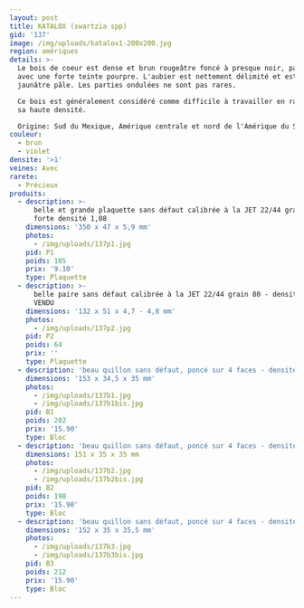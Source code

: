 ```yaml
---
layout: post
title: KATALOX (swartzia spp)
gid: '137'
image: /img/uploads/katalox1-200x200.jpg
region: amériques
details: >-
  Le bois de coeur est dense et brun rougeâtre foncé à presque noir, parfois
  avec une forte teinte pourpre. L'aubier est nettement délimité et est blanc
  jaunâtre pâle. Les parties ondulées ne sont pas rares.

  Ce bois est généralement considéré comme difficile à travailler en raison de
  sa haute densité.

  Origine: Sud du Mexique, Amérique centrale et nord de l'Amérique du Sud
couleur:
  - brun
  - violet
densite: '>1'
veines: Avec
rarete:
  - Précieux
produits:
  - description: >-
      belle et grande plaquette sans défaut calibrée à la JET 22/44 grain 80 -
      forte densité 1,08
    dimensions: '350 x 47 x 5,9 mm'
    photos:
      - /img/uploads/137p1.jpg
    pid: P1
    poids: 105
    prix: '9.10'
    type: Plaquette
  - description: >-
      belle paire sans défaut calibrée à la JET 22/44 grain 80 - densité 1 -
      VENDU
    dimensions: '132 x 51 x 4,7 - 4,8 mm'
    photos:
      - /img/uploads/137p2.jpg
    pid: P2
    poids: 64
    prix: ''
    type: Plaquette
  - description: 'beau quillon sans défaut, poncé sur 4 faces - densité 1,09'
    dimensions: '153 x 34,5 x 35 mm'
    photos:
      - /img/uploads/137b1.jpg
      - /img/uploads/137b1bis.jpg
    pid: B1
    poids: 202
    prix: '15.90'
    type: Bloc
  - description: 'beau quillon sans défaut, poncé sur 4 faces - densité 1,07'
    dimensions: 151 x 35 x 35 mm
    photos:
      - /img/uploads/137b2.jpg
      - /img/uploads/137b2bis.jpg
    pid: B2
    poids: 198
    prix: '15.90'
    type: Bloc
  - description: 'beau quillon sans défaut, poncé sur 4 faces - densité 1,12'
    dimensions: '152 x 35 x 35,5 mm'
    photos:
      - /img/uploads/137b3.jpg
      - /img/uploads/137b3bis.jpg
    pid: B3
    poids: 212
    prix: '15.90'
    type: Bloc
---
```


